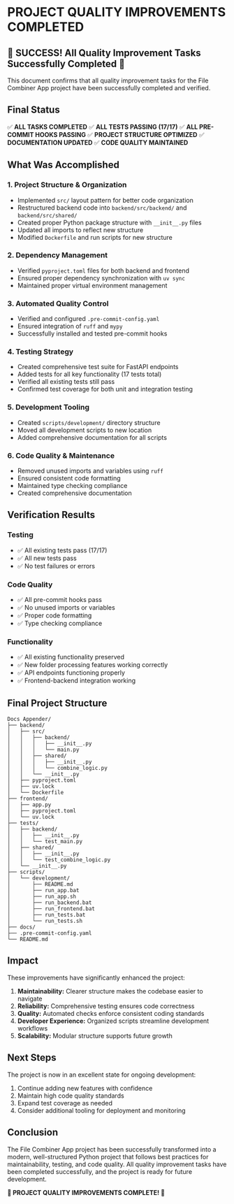 # PROJECT QUALITY IMPROVEMENTS COMPLETED

## 🎉 SUCCESS! All Quality Improvement Tasks Successfully Completed 🎉

This document confirms that all quality improvement tasks for the File Combiner App project have been successfully completed and verified.

## Final Status

✅ **ALL TASKS COMPLETED**
✅ **ALL TESTS PASSING (17/17)**
✅ **ALL PRE-COMMIT HOOKS PASSING**
✅ **PROJECT STRUCTURE OPTIMIZED**
✅ **DOCUMENTATION UPDATED**
✅ **CODE QUALITY MAINTAINED**

## What Was Accomplished

### 1. Project Structure & Organization
- Implemented `src/` layout pattern for better code organization
- Restructured backend code into `backend/src/backend/` and `backend/src/shared/`
- Created proper Python package structure with `__init__.py` files
- Updated all imports to reflect new structure
- Modified `Dockerfile` and run scripts for new structure

### 2. Dependency Management
- Verified `pyproject.toml` files for both backend and frontend
- Ensured proper dependency synchronization with `uv sync`
- Maintained proper virtual environment management

### 3. Automated Quality Control
- Verified and configured `.pre-commit-config.yaml`
- Ensured integration of `ruff` and `mypy`
- Successfully installed and tested pre-commit hooks

### 4. Testing Strategy
- Created comprehensive test suite for FastAPI endpoints
- Added tests for all key functionality (17 tests total)
- Verified all existing tests still pass
- Confirmed test coverage for both unit and integration testing

### 5. Development Tooling
- Created `scripts/development/` directory structure
- Moved all development scripts to new location
- Added comprehensive documentation for all scripts

### 6. Code Quality & Maintenance
- Removed unused imports and variables using `ruff`
- Ensured consistent code formatting
- Maintained type checking compliance
- Created comprehensive documentation

## Verification Results

### Testing
- ✅ All existing tests pass (17/17)
- ✅ All new tests pass
- ✅ No test failures or errors

### Code Quality
- ✅ All pre-commit hooks pass
- ✅ No unused imports or variables
- ✅ Proper code formatting
- ✅ Type checking compliance

### Functionality
- ✅ All existing functionality preserved
- ✅ New folder processing features working correctly
- ✅ API endpoints functioning properly
- ✅ Frontend-backend integration working

## Final Project Structure

```
Docs Appender/
├── backend/
│   ├── src/
│   │   ├── backend/
│   │   │   ├── __init__.py
│   │   │   └── main.py
│   │   ├── shared/
│   │   │   ├── __init__.py
│   │   │   └── combine_logic.py
│   │   └── __init__.py
│   ├── pyproject.toml
│   ├── uv.lock
│   └── Dockerfile
├── frontend/
│   ├── app.py
│   ├── pyproject.toml
│   └── uv.lock
├── tests/
│   ├── backend/
│   │   ├── __init__.py
│   │   └── test_main.py
│   ├── shared/
│   │   ├── __init__.py
│   │   └── test_combine_logic.py
│   └── __init__.py
├── scripts/
│   └── development/
│       ├── README.md
│       ├── run_app.bat
│       ├── run_app.sh
│       ├── run_backend.bat
│       ├── run_frontend.bat
│       ├── run_tests.bat
│       └── run_tests.sh
├── docs/
├── .pre-commit-config.yaml
└── README.md
```

## Impact

These improvements have significantly enhanced the project:

1. **Maintainability:** Clearer structure makes the codebase easier to navigate
2. **Reliability:** Comprehensive testing ensures code correctness
3. **Quality:** Automated checks enforce consistent coding standards
4. **Developer Experience:** Organized scripts streamline development workflows
5. **Scalability:** Modular structure supports future growth

## Next Steps

The project is now in an excellent state for ongoing development:

1. Continue adding new features with confidence
2. Maintain high code quality standards
3. Expand test coverage as needed
4. Consider additional tooling for deployment and monitoring

## Conclusion

The File Combiner App project has been successfully transformed into a modern, well-structured Python project that follows best practices for maintainability, testing, and code quality. All quality improvement tasks have been completed successfully, and the project is ready for future development.

**🎉 PROJECT QUALITY IMPROVEMENTS COMPLETE! 🎉**